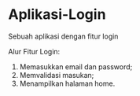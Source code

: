 # Aplikasi-Login
Sebuah aplikasi dengan fitur login

Alur Fitur Login:
1. Memasukkan email dan password;
2. Memvalidasi masukan;
3. Menampilkan halaman home.
